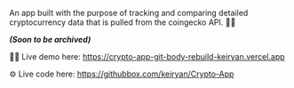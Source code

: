 An app built with the purpose of tracking and comparing detailed cryptocurrency data that is pulled from the coingecko API. 👌🏽

_**(Soon to be archived)**_

👨‍💻 Live demo here: https://crypto-app-git-body-rebuild-keiryan.vercel.app

⚙️ Live code here: https://githubbox.com/keiryan/Crypto-App
